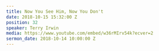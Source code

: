 ```yaml
---
title: Now You See Him, Now You Don't
date: 2018-10-15 15:32:00 Z
position: 32
speaker: Terry Irwin
media: https://www.youtube.com/embed/w36rMIrv54k?ecver=2
sermon_date: 2018-10-14 10:00:00 Z
---
```


